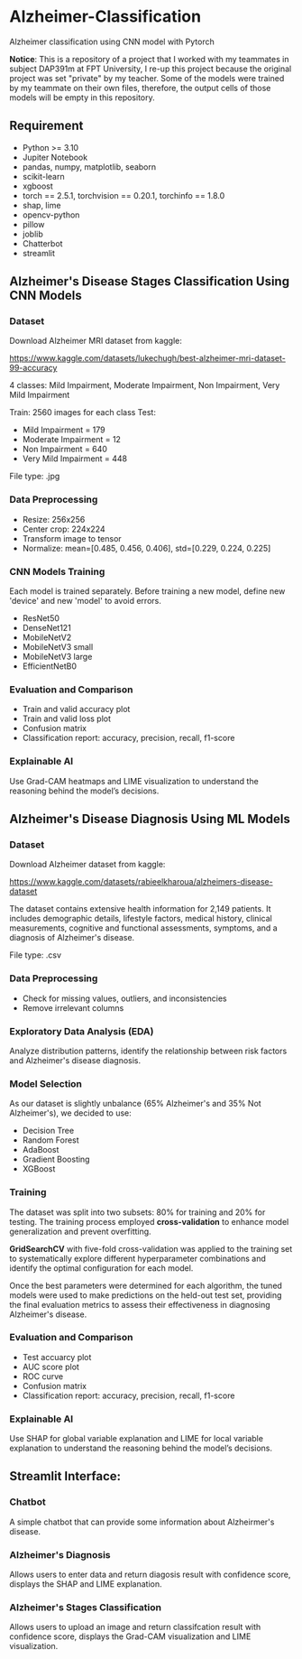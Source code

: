 # Alzheimer-Classification
Alzheimer classification using CNN model with Pytorch

**Notice**: This is a repository of a project that I worked with my teammates in subject DAP391m at FPT University, I re-up this project because the original project was set "private" by my teacher. Some of the models were trained by my teammate on their own files, therefore, the output cells of those models will be empty in this repository.

## Requirement
- Python >= 3.10
- Jupiter Notebook
- pandas, numpy, matplotlib, seaborn
- scikit-learn
- xgboost
- torch == 2.5.1, torchvision == 0.20.1, torchinfo == 1.8.0
- shap, lime
- opencv-python
- pillow
- joblib
- Chatterbot
- streamlit

## Alzheimer's Disease Stages Classification Using CNN Models
### Dataset
Download Alzheimer MRI dataset from kaggle:

https://www.kaggle.com/datasets/lukechugh/best-alzheimer-mri-dataset-99-accuracy

4 classes: Mild Impairment, Moderate Impairment, Non Impairment, Very Mild Impairment

Train: 2560 images for each class
Test:
- Mild Impairment = 179
- Moderate Impairment = 12
- Non Impairment = 640
- Very Mild Impairment = 448

File type: .jpg

### Data Preprocessing
- Resize: 256x256
- Center crop: 224x224
- Transform image to tensor
- Normalize: mean=[0.485, 0.456, 0.406], std=[0.229, 0.224, 0.225]

### CNN Models Training
Each model is trained separately. Before training a new model, define new 'device' and new 'model' to avoid errors.  
- ResNet50
- DenseNet121
- MobileNetV2
- MobileNetV3 small
- MobileNetV3 large
- EfficientNetB0

### Evaluation and Comparison
- Train and valid accuracy plot
- Train and valid loss plot
- Confusion matrix
- Classification report: accuracy, precision, recall, f1-score

### Explainable AI
Use Grad-CAM heatmaps and LIME visualization to understand the reasoning behind the model’s decisions.

## Alzheimer's Disease Diagnosis Using ML Models
### Dataset
Download Alzheimer dataset from kaggle:

https://www.kaggle.com/datasets/rabieelkharoua/alzheimers-disease-dataset

The dataset contains extensive health information for 2,149 patients. It includes demographic details, lifestyle factors, medical history, clinical measurements, cognitive and functional assessments, symptoms, and a diagnosis of Alzheimer's disease.

File type: .csv

### Data Preprocessing
- Check for missing values, outliers, and inconsistencies 
- Remove irrelevant columns

### Exploratory Data Analysis (EDA)
Analyze distribution patterns, identify the relationship between risk factors and Alzheimer's disease diagnosis.

### Model Selection
As our dataset is slightly unbalance (65% Alzheimer's and 35% Not Alzheimer's), we decided to use:
- Decision Tree
- Random Forest
- AdaBoost
- Gradient Boosting
- XGBoost

### Training
The dataset was split into two subsets: 80\% for training and 20\% for testing. The training process employed **cross-validation** to enhance model generalization and prevent overfitting. 

**GridSearchCV** with five-fold cross-validation was applied to the training set to systematically explore different hyperparameter combinations and identify the optimal configuration for each model.

Once the best parameters were determined for each algorithm, the tuned models were used to make predictions on the held-out test set, providing the final evaluation metrics to assess their effectiveness in diagnosing Alzheimer's disease.

### Evaluation and Comparison
- Test accuarcy plot
- AUC score plot
- ROC curve
- Confusion matrix
- Classification report: accuracy, precision, recall, f1-score

### Explainable AI
Use SHAP for global variable explanation and LIME for local variable explanation to understand the reasoning behind the model’s decisions.

## Streamlit Interface:
### Chatbot
A simple chatbot that can provide some information about Alzheirmer's disease.

### Alzheimer's Diagnosis
Allows users to enter data and return diagosis result with confidence score, displays the SHAP and LIME explanation.

### Alzheimer's Stages Classification
Allows users to upload an image and return classifcation result with confidence score, displays the Grad-CAM visualization and LIME visualization.